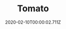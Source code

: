 ---
templateKey: blog-post
title: Tomato
type: vegetable
description: Rich and slightly tangy, the Tomato has a wide variety of culinary uses
featuredpost: false
date: 2020-02-10T00:00:02.711Z
featuredimage: /img/Tomato.png
sellPrice: 60
tags: 
  - Summer
  -  edible
  -  vegetable
---